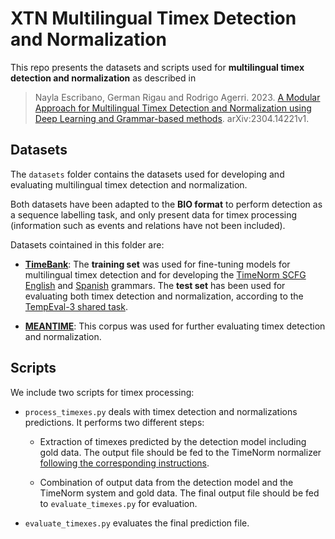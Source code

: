 # XTN Multilingual Timex Detection and Normalization

This repo presents the datasets and scripts used for **multilingual timex detection and normalization** as described in

> Nayla Escribano, German Rigau and Rodrigo Agerri. 2023. [A Modular Approach for Multilingual Timex Detection and Normalization using Deep Learning and Grammar-based methods](https://arxiv.org/abs/2304.14221). arXiv:2304.14221v1.

## Datasets

The `datasets` folder contains the datasets used for developing and evaluating multilingual timex detection and normalization.

Both datasets have been adapted to the **BIO format** to perform detection as a sequence labelling task, and only present data for timex processing (information such as events and relations have not been included).

Datasets cointained in this folder are:

- [**TimeBank**](https://catalog.ldc.upenn.edu/LDC2006T08): The **training set** was used for fine-tuning models for multilingual timex detection and for developing the [TimeNorm SCFG English](https://github.com/clulab/timenorm) and [Spanish](https://github.com/NGEscribano/timenorm-es) grammars. The **test set** has been used for evaluating both timex detection and normalization, according to the [TempEval-3 shared task](https://aclanthology.org/S13-2001/).

- [**MEANTIME**](https://aclanthology.org/L16-1699/): This corpus was used for further evaluating timex detection and normalization.

## Scripts

We include two scripts for timex processing:

- `process_timexes.py` deals with timex detection and normalizations predictions. It performs two different steps:

  - Extraction of timexes predicted by the detection model including gold data. The output file should be fed to the TimeNorm normalizer [following the corresponding instructions](https://github.com/NGEscribano/timenorm-es/blob/master/README.md).

  - Combination of output data from the detection model and the TimeNorm system and gold data. The final output file should be fed to `evaluate_timexes.py` for evaluation.

- `evaluate_timexes.py` evaluates the final prediction file.
